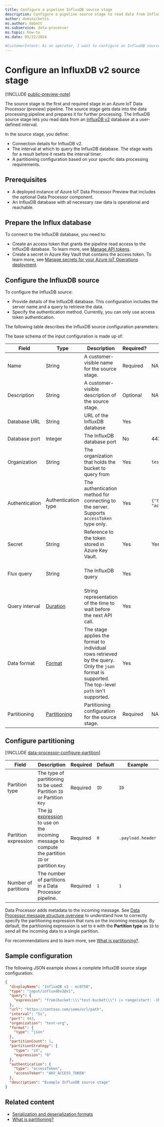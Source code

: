 ```yaml
---
title: Configure a pipeline InfluxDB source stage
description: Configure a pipeline source stage to read data from InfluxDB for processing. The source stage is the first stage in a Data Processor pipeline.
author: dominicbetts
ms.author: dobett
ms.subservice: data-processor
ms.topic: how-to
ms.date: 05/22/2024

#CustomerIntent: As an operator, I want to configure an InfluxDB source stage so that I can read messages from an InfluxDB database for processing.
---
```


# Configure an InfluxDB v2 source stage

[!INCLUDE [public-preview-note](../includes/public-preview-note.md)]

The source stage is the first and required stage in an Azure IoT Data Processor (preview) pipeline. The source stage gets data into the data processing pipeline and prepares it for further processing. The InfluxDB source stage lets you read data from an [InfluxDB v2](https://docs.influxdata.com/influxdb/v2/) database at a user-defined interval.

In the source stage, you define:

- Connection details for InfluxDB v2.
- The interval at which to query the InfluxDB database. The stage waits for a result before it resets the interval timer.
- A partitioning configuration based on your specific data processing requirements.

## Prerequisites

- A deployed instance of Azure IoT Data Processor Preview that includes the optional Data Processor component.
- An InfluxDB database with all necessary raw data is operational and reachable.

## Prepare the Influx database

To connect to the InfluxDB database, you need to:

- Create an access token that grants the pipeline read access to the InfluxDB database. To learn more, see [Manage API tokens](https://docs.influxdata.com/influxdb/v2/admin/tokens/).
- Create a secret in Azure Key Vault that contains the access token. To learn more, see [Manage secrets for your Azure IoT Operations deployment](../deploy-iot-ops/howto-manage-secrets.md).

## Configure the InfluxDB source

To configure the InfluxDB source:

- Provide details of the InfluxDB database. This configuration includes the server name and a query to retrieve the data.
- Specify the authentication method. Currently, you can only use access token authentication.

The following table describes the InfluxDB source configuration parameters:

The base schema of the input configuration is made up of:

| Field | Type | Description | Required? | Default | Example |
|--|--|--|--|--|--|
| Name | String | A customer-visible name for the source stage. | Required | NA | `erp-database` |
| Description | String | A customer-visible description of the source stage. | Optional | NA | `Enterprise database` |
| Database URL | String | URL of the InfluxDB database | Yes |  | `https://contoso.com/some/url/path` |
| Database port | Integer | The InfluxDB database port | No | 443 | 443 |
| Organization | String | The organization that holds the bucket to query from | Yes | `test-org` | `test-org` |
| Authentication | Authentication type | The authentication method for connecting to the server. Supports `accessToken` type only. | Yes | `{"type": "accessToken"}` | `{"type": "accessToken"}` |
| Secret | String | Reference to the token stored in Azure Key Vault. | Yes | Yes | `AKV_ACCESS_TOKEN` |
| Flux query | String | The InfluxDB query | Yes |  | `{"expression": 'from(bucket:"test-bucket")\|> range(start: -1h) \|> filter(fn: (r) => r._measurement == "stat")'}` |
| Query interval | [Duration](concept-configuration-patterns.md#duration) | String representation of the time to wait before the next API call. | Yes |  | `24h` |
| Data format | [Format](concept-supported-formats.md) | The stage applies the format to individual rows retrieved by the query. Only the `json` format is supported. The top-level `path` isn't supported. | Yes |  | `{"type": "json"}` |
| Partitioning | [Partitioning](#configure-partitioning) | Partitioning configuration for the source stage. | Required | NA | See [partitioning](#configure-partitioning) |

## Configure partitioning

[!INCLUDE [data-processor-configure-partition](../includes/data-processor-configure-partition.md)]

| Field | Description | Required | Default | Example |
| ----- | ----------- | -------- | ------- | ------- |
| Partition type | The type of partitioning to be used: Partition `ID` or Partition `Key` | Required | `ID` | `ID` |
| Partition expression | The [jq expression](../process-data/concept-jq-expression.md) to use on the incoming message to compute the partition `ID` or partition `Key` | Required | `0` | `.payload.header` |
| Number of partitions| The number of partitions in a Data Processor pipeline. | Required | `1` | `1` |

Data Processor adds metadata to the incoming message. See [Data Processor message structure overview](concept-message-structure.md) to understand how to correctly specify the partitioning expression that runs on the incoming message. By default, the partitioning expression is set to `0` with the **Partition type** as `ID` to send all the incoming data to a single partition.

For recommendations and to learn more, see [What is partitioning?](../process-data/concept-partitioning.md).

## Sample configuration

The following JSON example shows a complete InfluxDB source stage configuration:

```json
{
  "displayName": "InfluxDB v2 - ec8750",
  "type": "input/influxdbv2@v1",
  "query": {
    "expression": "from(bucket:\\\"test-bucket\\\") |> range(start: -1h) |> filter(fn: (r) => r._measurement == \\\"stat\\\")"
  },
  "url": "https://contoso.com/some/url/path",
  "interval": "5s",
  "port": 443,
  "organization": "test-org",
  "format": {
    "type": "json"
  },
  "partitionCount": 1,
  "partitionStrategy": {
    "type": "id",
    "expression": "0"
  },
  "authentication": {
    "type": "accessToken",
    "accessToken": "AKV_ACCESS_TOKEN"
  },
  "description": "Example InfluxDB source stage"
}
```

## Related content

- [Serialization and deserialization formats](concept-supported-formats.md)
- [What is partitioning?](concept-partitioning.md)
